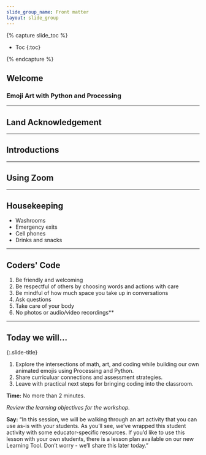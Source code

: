 ```yaml
---
slide_group_name: Front matter
layout: slide_group
---
```


{% capture slide_toc %}

* Toc
{:toc}

{% endcapture %}

## Welcome

### Emoji Art with Python and Processing

---

## Land Acknowledgement

---

## Introductions

---

## Using Zoom

---

## Housekeeping

- Washrooms
- Emergency exits
- Cell phones
- Drinks and snacks

---

## Coders' Code

1. Be friendly and welcoming
2. Be respectful of others by choosing words and actions with care
3. Be mindful of how much space you take up in conversations
4. Ask questions
5. Take care of your body
6. No photos or audio/video recordings**

---

## Today we will...
{:.slide-title}

1. Explore the intersections of math, art, and coding while building our own animated emojis using Processing and Python.
2. Share curriculuar connections and assessment strategies.
3. Leave with practical next steps for bringing coding into the classroom.

<aside class="slide-notes" markdown="1">

**Time:** No more than 2 minutes.

_Review the learning objectives for the workshop._

**Say:** “In this session, we will be walking through an art activity that you can use as-is with your students. As you’ll see, we’ve wrapped this student activity with some educator-specific resources. If you’d like to use this lesson with your own students, there is a lesson plan available on our new Learning Tool. Don’t worry - we’ll share this later today.”

</aside>